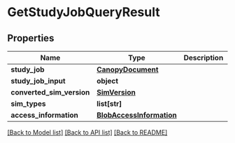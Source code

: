 # GetStudyJobQueryResult

## Properties
Name | Type | Description | Notes
------------ | ------------- | ------------- | -------------
**study_job** | [**CanopyDocument**](CanopyDocument.md) |  | [optional] 
**study_job_input** | **object** |  | [optional] 
**converted_sim_version** | [**SimVersion**](SimVersion.md) |  | [optional] 
**sim_types** | **list[str]** |  | [optional] 
**access_information** | [**BlobAccessInformation**](BlobAccessInformation.md) |  | [optional] 

[[Back to Model list]](../README.md#documentation-for-models) [[Back to API list]](../README.md#documentation-for-api-endpoints) [[Back to README]](../README.md)


